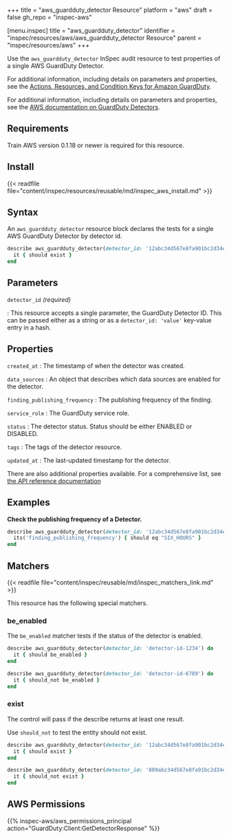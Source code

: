 +++
title = "aws_guardduty_detector Resource"
platform = "aws"
draft = false
gh_repo = "inspec-aws"

[menu.inspec]
title = "aws_guardduty_detector"
identifier = "inspec/resources/aws/aws_guardduty_detector Resource"
parent = "inspec/resources/aws"
+++

Use the `aws_guardduty_detector` InSpec audit resource to test properties of a single AWS GuardDuty Detector.

For additional information, including details on parameters and properties, see the [Actions, Resources, and Condition Keys for Amazon GuardDuty](https://docs.aws.amazon.com/guardduty/latest/APIReference/API_GetDetector.html).

For additional information, including details on parameters and properties, see the [AWS documentation on GuardDuty Detectors](https://docs.aws.amazon.com/guardduty/latest/ug/what-is-guardduty.html).

## Requirements

Train AWS version 0.1.18 or newer is required for this resource.

## Install

{{< readfile file="content/inspec/resources/reusable/md/inspec_aws_install.md" >}}

## Syntax

An `aws_guardduty_detector` resource block declares the tests for a single AWS GuardDuty Detector by detector id.

```ruby
describe aws_guardduty_detector(detector_id: '12abc34d567e8fa901bc2d34e56789f0') do
  it { should exist }
end
```

## Parameters

`detector_id` _(required)_

: This resource accepts a single parameter, the GuardDuty Detector ID.
  This can be passed either as a string or as a `detector_id: 'value'` key-value entry in a hash.

## Properties

`created_at`
: The timestamp of when the detector was created.

`data_sources`
: An object that describes which data sources are enabled for the detector.

`finding_publishing_frequency`
: The publishing frequency of the finding.

`service_role`
: The GuardDuty service role.

`status`
: The detector status. Status should be either ENABLED or DISABLED.

`tags`
: The tags of the detector resource.

`updated_at`
: The last-updated timestamp for the detector.

There are also additional properties available. For a comprehensive list, see [the API reference documentation](https://docs.aws.amazon.com/guardduty/latest/APIReference/API_GetDetector.html)

## Examples

**Check the publishing frequency of a Detector.**

```ruby
describe aws_guardduty_detector(detector_id: '12abc34d567e8fa901bc2d34e56789f0') do
  its('finding_publishing_frequency') { should eq "SIX_HOURS" }
end
```

## Matchers

{{< readfile file="content/inspec/reusable/md/inspec_matchers_link.md" >}}

This resource has the following special matchers.

### be_enabled

The `be_enabled` matcher tests if the status of the detector is enabled.

```ruby
describe aws_guardduty_detector(detector_id: 'detector-id-1234') do
  it { should be_enabled }
end
```

```ruby
describe aws_guardduty_detector(detector_id: 'detector-id-6789') do
  it { should_not be_enabled }
end
```

### exist

The control will pass if the describe returns at least one result.

Use `should_not` to test the entity should not exist.

```ruby
describe aws_guardduty_detector(detector_id: '12abc34d567e8fa901bc2d34e56789f0') do
  it { should exist }
end
```

```ruby
describe aws_guardduty_detector(detector_id: '809abz34d567e8fa91bc2d34e56789f5') do
  it { should_not exist }
end
```

## AWS Permissions

{{% inspec-aws/aws_permissions_principal action="GuardDuty:Client:GetDetectorResponse" %}}
